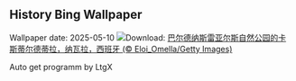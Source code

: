 ## History Bing Wallpaper
Wallpaper date: 2025-05-10
![](https://www.bing.com/th?id=OHR.Castildetierra_ZH-CN6042529770_UHD.jpg&w=1000)Download: [巴尔德纳斯雷亚尔斯自然公园的卡斯蒂尔德蒂拉，纳瓦拉，西班牙 (© Eloi_Omella/Getty Images)](https://www.bing.com/th?id=OHR.Castildetierra_ZH-CN6042529770_UHD.jpg)

Auto get programm by LtgX
